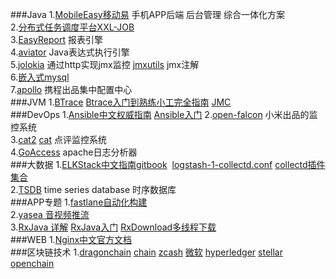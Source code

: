 ###Java
1.[MobileEasy移动易](https://github.com/sectong/mobileeasy) 手机APP后端 后台管理 综合一体化方案  
2.[分布式任务调度平台XXL-JOB](https://github.com/xuxueli/xxl-job)  
3.[EasyReport](https://github.com/xianrendzw/EasyReport) 报表引擎  
4.[aviator](https://github.com/killme2008/aviator) Java表达式执行引擎  
5.[jolokia](https://jolokia.org/) 通过http实现jmx监控 [jmxutils](https://github.com/martint/jmxutils) jmx注解  
6.[嵌入式mysql](https://git.oschina.net/eliyanfei/api_tools)  
7.[apollo](https://github.com/ctripcorp/apollo) 携程出品集中配置中心  
###JVM
1.[BTrace](https://github.com/btraceio/btrace) [Btrace入门到熟练小工完全指南](http://calvin1978.blogcn.com/articles/btrace1.html)  [JMC]()  
###DevOps
1.[Ansible中文权威指南](http://www.ansible.com.cn/index.html) [Ansible入门](https://www.gitbook.com/book/ansible-book/ansible-first-book/details) 
2.[open-falcon](https://github.com/open-falcon/of-release) 小米出品的监控系统  
3.[cat2](https://github.com/unidal/cat2)  [cat](https://github.com/dianping/cat) 点评监控系统  
4.[GoAccess](https://github.com/allinurl/goaccess) apache日志分析器  
###大数据 
1.[ELKStack中文指南](https://github.com/chenryn/ELKstack-guide-cn)[gitbook](https://www.gitbook.com/book/chenryn/elk-stack-guide-cn)
  [logstash-1-collectd.conf](https://gist.github.com/untergeek/ab85cb86a9bf39f1fc6d)  [collectd插件集合](http://collectd.org/documentation/manpages/collectd.conf.5.shtml)  
2.[TSDB](http://liubin.org/blog/2016/02/18/tsdb-intro/) time series database 时序数据库   
###APP专题
1.[fastlane自动化构建](https://github.com/vincentchen/fastlane)  
2.[yasea 音视频推流](https://github.com/begeekmyfriend/yasea)  
3.[RxJava 详解](http://gank.io/post/560e15be2dca930e00da1083) [RxJava入门](https://asce1885.gitbooks.io/android-rd-senior-advanced/) [RxDownload多线程下载](https://github.com/vincentchen/RxDownload)   
###WEB
1.[Nginx中文官方文档](https://wizardforcel.gitbooks.io/nginx-doc/content/)  
###区块链技术
1.[dragonchain](https://github.com/dragonchain/dragonchain)  [chain](https://github.com/chain/chain)  [zcash](https://github.com/zcash/zcash)  [微软](https://github.com/Azure/azure-blockchain-projects)  [hyperledger](https://github.com/hyperledger/hyperledger)  [stellar](https://github.com/stellar/stellar-core)  [openchain](https://github.com/openchain/openchain)
